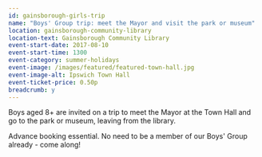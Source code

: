 ```yaml
---
id: gainsborough-girls-trip
name: "Boys' Group trip: meet the Mayor and visit the park or museum"
location: gainsborough-community-library
location-text: Gainsborough Community Library
event-start-date: 2017-08-10
event-start-time: 1300
event-category: summer-holidays
event-image: /images/featured/featured-town-hall.jpg
event-image-alt: Ipswich Town Hall
event-ticket-price: 0.50p
breadcrumb: y
---
```


Boys aged 8+ are invited on a trip to meet the Mayor at the Town Hall and go to the park or museum, leaving from the library.

Advance booking essential. No need to be a member of our Boys' Group already - come along!
